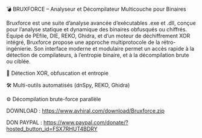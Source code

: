 
💣 BRUXFORCE – Analyseur et Décompilateur Multicouche pour Binaires

Bruxforce est une suite d’analyse avancée d’exécutables .exe et .dll, conçue pour l’analyse statique et dynamique des binaires obfusqués ou chiffrés. Équipé de PEfile, DIE, REKO, Ghidra, et d’un moteur de déchiffrement XOR intégré, Bruxforce propose une approche multiprotocole de la rétro-ingénierie. Son interface moderne et modulaire permet un accès rapide à la détection de compilateurs, à l’entropie binaire, et à la décompilation brute ou ciblée.

🔐 Détection XOR, obfuscation et entropie

🛠️ Multi-outils automatisés (dnSpy, REKO, Ghidra)

⚙️ Décompilation brute-force parallèle

DOWNLOAD : https://www.avhiral.com/download/Bruxforce.zip

DON PAYPAL : https://www.paypal.com/donate/?hosted_button_id=FSX7RHUT4BDRY
